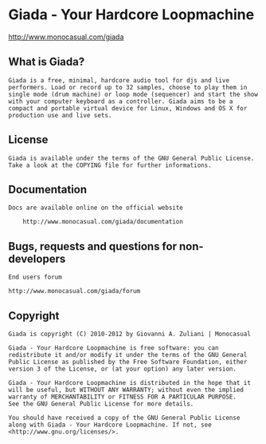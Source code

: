 

Giada - Your Hardcore Loopmachine
=================================

http://www.monocasual.com/giada



What is Giada?
--------------
	Giada is a free, minimal, hardcore audio tool for djs and live
	performers. Load or record up to 32 samples, choose to play them in
	single mode (drum machine) or loop mode (sequencer) and start the show
	with your computer keyboard as a controller. Giada aims to be a
	compact and portable virtual device for Linux, Windows and OS X for
	production use and live sets.



License
-------
	Giada is available under the terms of the GNU General Public License.
	Take a look at the COPYING file for further informations.



Documentation
-------------
	Docs are available online on the official website

		http://www.monocasual.com/giada/documentation



Bugs, requests and questions for non-developers
-----------------------------------------------
	End users forum

	http://www.monocasual.com/giada/forum



Copyright
---------
	Giada is copyright (C) 2010-2012 by Giovanni A. Zuliani | Monocasual

	Giada - Your Hardcore Loopmachine is free software: you can
	redistribute it and/or modify it under the terms of the GNU General
	Public License as published by the Free Software Foundation, either
	version 3 of the License, or (at your option) any later version.

	Giada - Your Hardcore Loopmachine is distributed in the hope that it
	will be useful, but WITHOUT ANY WARRANTY; without even the implied
	warranty of MERCHANTABILITY or FITNESS FOR A PARTICULAR PURPOSE.
	See the GNU General Public License for more details.

	You should have received a copy of the GNU General Public License
	along with Giada - Your Hardcore Loopmachine. If not, see
	<http://www.gnu.org/licenses/>.
